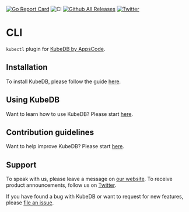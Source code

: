 [![Go Report Card](https://goreportcard.com/badge/kubedb.dev/cli)](https://goreportcard.com/report/kubedb.dev/cli)
![CI](https://github.com/kubedb/cli/workflows/CI/badge.svg)
[![Github All Releases](https://img.shields.io/github/downloads/kubedb/cli/total.svg)](https://github.com/kubedb/cli/releases)
[![Twitter](https://img.shields.io/twitter/follow/kubedb.svg?style=social&logo=twitter&label=Follow)](https://twitter.com/intent/follow?screen_name=KubeDB)

# CLI
`kubectl` plugin for [KubeDB by AppsCode](https://kubedb.com).

## Installation

To install KubeDB, please follow the guide [here](https://kubedb.com/docs/latest/setup/).

## Using KubeDB

Want to learn how to use KubeDB? Please start [here](https://kubedb.com/docs/latest/guides/).

## Contribution guidelines

Want to help improve KubeDB? Please start [here](https://kubedb.com/docs/latest/welcome/contributing/).

## Support

To speak with us, please leave a message on [our website](https://appscode.com/contact/). To receive product announcements, follow us on [Twitter](https://twitter.com/KubeDB).

If you have found a bug with KubeDB or want to request for new features, please [file an issue](https://github.com/kubedb/project/issues/new).
